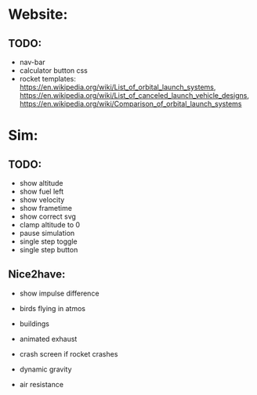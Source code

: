 # Website:
## TODO:
* nav-bar
* calculator button css
* rocket templates: https://en.wikipedia.org/wiki/List_of_orbital_launch_systems, https://en.wikipedia.org/wiki/List_of_canceled_launch_vehicle_designs, https://en.wikipedia.org/wiki/Comparison_of_orbital_launch_systems

# Sim:
## TODO:

* show altitude
* show fuel left
* show velocity
* show frametime
* show correct svg
* clamp altitude to 0
* pause simulation
* single step toggle
* single step button


## Nice2have:

* show impulse difference
* birds flying in atmos
* buildings
* animated exhaust
* crash screen if rocket crashes

* dynamic gravity
* air resistance